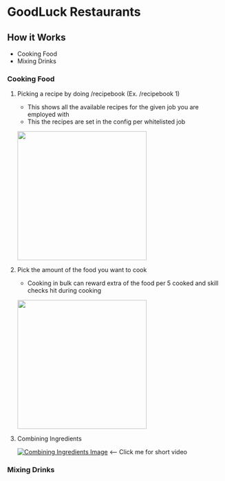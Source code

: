 # GoodLuck Restaurants
## How it Works
- Cooking Food
- Mixing Drinks
### Cooking Food
1. Picking a recipe by doing /recipebook <pagenumber> (Ex. /recipebook 1)
    - This shows all the available recipes for the given job you are employed with
    - This the recipes are set in the config per whitelisted job

    <img src="https://i.imgur.com/3ZaSm5o.jpg" height="300"></img>

2. Pick the amount of the food you want to cook
    - Cooking in bulk can reward extra of the food per 5 cooked and skill checks hit during cooking

    <img src="https://i.imgur.com/e9hlBUC.jpg" height="300"></img>

4. Combining Ingredients

   [![Combining Ingredients Image]([assets/logo.png](https://i.imgur.com/fGy6ep5.jpg))]([https://example.com](https://i.gyazo.com/f5148736f56b2918872f6953a4526602.mp4)https://i.gyazo.com/f5148736f56b2918872f6953a4526602.mp4) <-- Click me for short video

### Mixing Drinks
